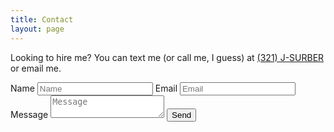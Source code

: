 ```yaml
---
title: Contact
layout: page
---
```


Looking to hire me? You can text me (or call me, I guess) at [(321) J-SURBER](tel:3215787237) or email me.

<form action="https://submit-form.com/dbPIMBIf">
  <label for="name">Name</label>
  <input type="text" id="name" name="name" placeholder="Name" required="" />
  <label for="email">Email</label>
  <input type="email" id="email" name="email" placeholder="Email" required="" />
  <label for="message">Message</label>
  <textarea
    id="message"
    name="message"
    placeholder="Message"
    required=""
  ></textarea>
  <button type="submit">Send</button>
</form>
